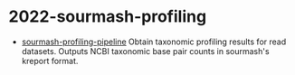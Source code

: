 # 2022-sourmash-profiling

- [sourmash-profiling-pipeline](https://github.com/bluegenes/2022-sourmash-profiling/blob/main/sourmash-profiling.snakefile)  Obtain taxonomic profiling results for read datasets. Outputs NCBI taxonomic base pair counts in sourmash's kreport format.
